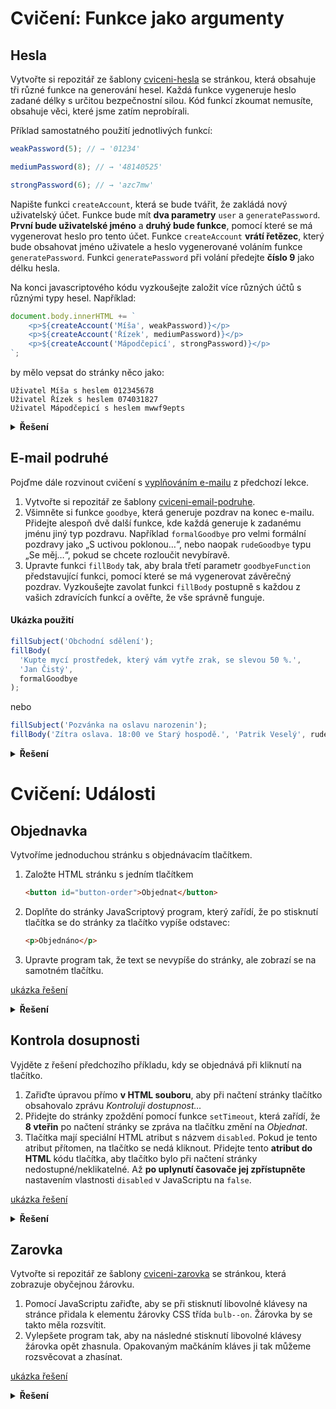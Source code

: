 # Cvičení: Funkce jako argumenty
## Hesla

Vytvořte si repozitář ze šablony [cviceni-hesla](https://github.com/aellopos/cviceni-hesla) se stránkou, která obsahuje tři různé funkce na generování hesel. Každá funkce vygeneruje heslo zadané délky s určitou bezpečnostní silou. Kód funkcí zkoumat nemusíte, obsahuje věci, které jsme zatím neprobírali.

Příklad samostatného použití jednotlivých funkcí:

```js
weakPassword(5); // → '01234'
```

```js
mediumPassword(8); // → '48140525'
```

```js
strongPassword(6); // → 'azc7mw'
```

Napište funkci `createAccount`, která se bude tvářit, že zakládá nový uživatelský účet. Funkce bude mít **dva parametry** `user` a `generatePassword`. **První bude uživatelské jméno** a **druhý bude funkce**, pomocí které se má vygenerovat heslo pro tento účet. Funkce `createAccount` **vrátí řetězec**, který bude obsahovat jméno uživatele a heslo vygenerované voláním funkce `generatePassword`. Funkci `generatePassword` při volání předejte **číslo 9** jako délku hesla.

Na konci javascriptového kódu vyzkoušejte založit více různých účtů s různými typy hesel. Například:

```js
document.body.innerHTML += `
	<p>${createAccount('Míša', weakPassword)}</p>
	<p>${createAccount('Řízek', mediumPassword)}</p>
	<p>${createAccount('Mápodčepicí', strongPassword)}</p>
`;
```

by mělo vepsat do stránky něco jako:

```text
Uživatel Míša s heslem 012345678
Uživatel Řízek s heslem 074031827
Uživatel Mápodčepicí s heslem mwwf9epts
```

<details>
<summary><b>Řešení</b></summary>


```js
tady zatím nic není :) 
```

</details>

## E-mail podruhé

Pojďme dále rozvinout cvičení s [vyplňováním e-mailu](https://github.com/aellopos/cviceni-email/tree/main) z předchozí lekce.

1. Vytvořte si repozitář ze šablony [cviceni-email-podruhe](https://github.com/aellopos/cviceni-email-podruhe).
1. Všimněte si funkce `goodbye`, která generuje pozdrav na konec e-mailu. Přidejte alespoň dvě další funkce, kde každá generuje k zadanému jménu jiný typ pozdravu. Například `formalGoodbye` pro velmi formální pozdravy jako „S uctivou poklonou…“, nebo naopak `rudeGoodbye` typu „Se měj…“, pokud se chcete rozloučit nevybíravě.
1. Upravte funkci `fillBody` tak, aby brala třetí parametr `goodbyeFunction` představující funkci, pomocí které se má vygenerovat závěrečný pozdrav. Vyzkoušejte zavolat funkci `fillBody` postupně s každou z vašich zdravících funkcí a ověřte, že vše správně funguje.

#### Ukázka použití

```js
fillSubject('Obchodní sdělení');
fillBody(
  'Kupte mycí prostředek, který vám vytře zrak, se slevou 50 %.',
  'Jan Čistý',
  formalGoodbye
);
```

nebo

```js
fillSubject('Pozvánka na oslavu narozenin');
fillBody('Zítra oslava. 18:00 ve Starý hospodě.', 'Patrik Veselý', rudeGoodbye);
```

<details>
<summary><b>Řešení</b></summary>

```js
tady zatím nic není :) 
```

</details>

# Cvičení: Události
## Objednavka

Vytvoříme jednoduchou stránku s objednávacím tlačítkem.

1. Založte HTML stránku s jedním tlačítkem
   ```html
   <button id="button-order">Objednat</button>
   ```
1. Doplňte do stránky JavaScriptový program, který zařídí, že po stisknutí tlačítka se do stránky za tlačítko vypíše odstavec:
   ```html
   <p>Objednáno</p>
   ```
1. Upravte program tak, že text se nevypíše do stránky, ale zobrazí se na samotném tlačítku.

[ukázka řešení](../images/ukazka.gif)

<details>
<summary><b>Řešení</b></summary>

```js
tady zatím nic není :) 
```

</details>

## Kontrola dosupnosti
Vyjděte z řešení předchozího příkladu, kdy se objednává při kliknutí na tlačítko.

1. Zařiďte úpravou přímo **v HTML souboru**, aby při načtení stránky tlačítko obsahovalo zprávu _Kontroluji dostupnost…_
1. Přidejte do stránky zpoždění pomocí funkce `setTimeout`, která zařídí, že **8 vteřin** po načtení stránky se zpráva na tlačítku změní na _Objednat_.
1. Tlačítka mají speciální HTML atribut s názvem `disabled`. Pokud je tento atribut přítomen, na tlačítko se nedá kliknout. Přidejte tento **atribut do HTML** kódu tlačítka, aby tlačítko bylo při načtení stránky nedostupné/neklikatelné. Až **po uplynutí časovače jej zpřístupněte** nastavením vlastnosti `disabled` v JavaScriptu na `false`.

[ukázka řešení](../images/ukazka2.gif)

<details>
<summary><b>Řešení</b></summary>

```js
tady zatím nic není :) 
```

</details>

## Zarovka

Vytvořte si repozitář ze šablony [cviceni-zarovka](https://github.com/aellopos/cviceni-zarovka) se stránkou, která zobrazuje obyčejnou žárovku.

1. Pomocí JavaScriptu zařiďte, aby se při stisknutí libovolné klávesy na stránce přidala k elementu žárovky CSS třída `bulb--on`. Žárovka by se takto měla rozsvítit.
1. Vylepšete program tak, aby na následné stisknutí libovolné klávesy žárovka opět zhasnula. Opakovaným mačkáním kláves ji tak můžeme rozsvěcovat a zhasínat.

[ukázka řešení](../images/zarovka.gif)

<details>
<summary><b>Řešení</b></summary>

```js
tady zatím nic není :) 
```

</details>